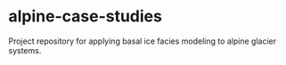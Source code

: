 # alpine-case-studies
Project repository for applying basal ice facies modeling to alpine glacier systems.
